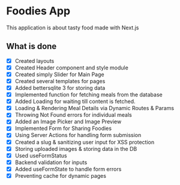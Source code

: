# Foodies App

This application is about tasty food made with Next.js

## What is done

-   [x] Created layouts
-   [x] Created Header component and style module
-   [x] Created simply Slider for Main Page
-   [x] Created several templates for pages
-   [x] Added bettersqlite 3 for storing data
-   [x] Implemented function for fetching meals from the database
-   [x] Added Loading for waiting till content is fetched.
-   [x] Loading & Rendering Meal Details via Dynamic Routes & Params
-   [x] Throwing Not Found errors for individual meals
-   [x] Added an Image Picker and Image Preview
-   [x] Implemented Form for Sharing Foodies 
-   [x] Using Server Actions for handling form submission
-   [x] Created a slug & sanitizing user input for XSS protection
-   [x] Storing uploaded images & storing data in the DB
-   [x] Used useFormStatus
-   [x] Backend validation for inputs 
-   [x] Added useFormState to handle form errors
-   [x] Preventing cache for dynamic pages 